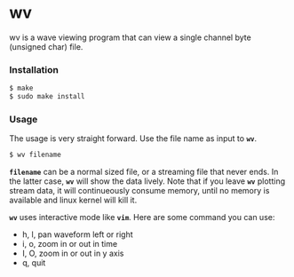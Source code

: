 # wv
wv is a wave viewing program that can view a single channel byte (unsigned char) file.

### Installation
```sh
$ make
$ sudo make install
```

### Usage
The usage is very straight forward. Use the file name as input to **`wv`**.
```sh
$ wv filename
```
**`filename`** can be a normal sized file, or a streaming file that never ends.
In the latter case, **`wv`** will show the data lively. Note that if you leave **`wv`** plotting stream data, it will continueously consume memory, until no memory is available and linux kernel will kill it.

**`wv`** uses interactive mode like **`vim`**. Here are some command you can use:
* h, l, pan waveform left or right
* i, o, zoom in or out in time
* I, O, zoom in or out in y axis
* q, quit
